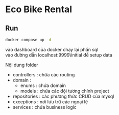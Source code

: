 # Eco Bike Rental

## Run 

```sh 
docker compose up -d
```

vào dashboard của docker chạy lại phần sql \
vào đường dẫn localhost:9999\initial để setup data

Nội dung folder
- controllers : chứa các routing
- domain :
  - enums : chứa domain
  - models : chứa các đội tương chính project
- repositories : các phương thức CRUD của mysql
- exceptions : nơi lưu trữ các ngoại lệ
- services : chứa business logic
